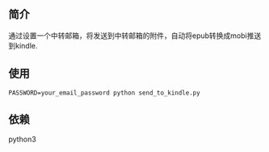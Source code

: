 ## 简介
通过设置一个中转邮箱，将发送到中转邮箱的附件，自动将epub转换成mobi推送到kindle.

## 使用
```
PASSWORD=your_email_password python send_to_kindle.py 
```

## 依赖
python3